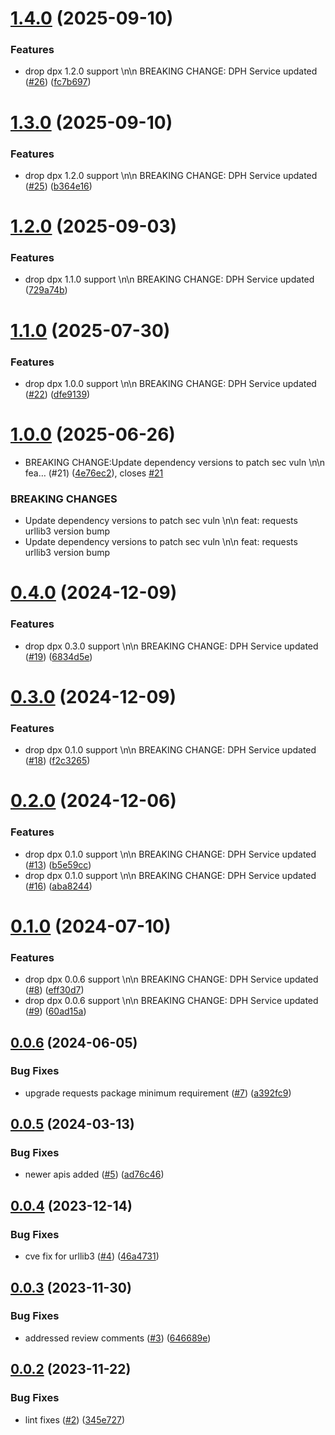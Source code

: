 # [1.4.0](https://github.com/IBM/data-product-exchange-python-sdk/compare/v1.3.0...v1.4.0) (2025-09-10)


### Features

* drop dpx 1.2.0 support \n\n BREAKING CHANGE: DPH Service updated ([#26](https://github.com/IBM/data-product-exchange-python-sdk/issues/26)) ([fc7b697](https://github.com/IBM/data-product-exchange-python-sdk/commit/fc7b697559cddefa746b63bab292fb6b8b325758))

# [1.3.0](https://github.com/IBM/data-product-exchange-python-sdk/compare/v1.2.0...v1.3.0) (2025-09-10)


### Features

* drop dpx 1.2.0 support \n\n BREAKING CHANGE: DPH Service updated ([#25](https://github.com/IBM/data-product-exchange-python-sdk/issues/25)) ([b364e16](https://github.com/IBM/data-product-exchange-python-sdk/commit/b364e16056c113810fa11486827126927818da8d))

# [1.2.0](https://github.com/IBM/data-product-exchange-python-sdk/compare/v1.1.0...v1.2.0) (2025-09-03)


### Features

* drop dpx 1.1.0 support \n\n BREAKING CHANGE: DPH Service updated ([729a74b](https://github.com/IBM/data-product-exchange-python-sdk/commit/729a74b795bdd69073981f3f52878f35d4084701))

# [1.1.0](https://github.com/IBM/data-product-exchange-python-sdk/compare/v1.0.0...v1.1.0) (2025-07-30)


### Features

* drop dpx 1.0.0 support \n\n BREAKING CHANGE: DPH Service updated ([#22](https://github.com/IBM/data-product-exchange-python-sdk/issues/22)) ([dfe9139](https://github.com/IBM/data-product-exchange-python-sdk/commit/dfe9139e831ade047c60bcb7c3adb6aff12dcd0b))

# [1.0.0](https://github.com/IBM/data-product-exchange-python-sdk/compare/v0.4.0...v1.0.0) (2025-06-26)


* BREAKING CHANGE:Update dependency versions to patch sec vuln \n\n fea… (#21) ([4e76ec2](https://github.com/IBM/data-product-exchange-python-sdk/commit/4e76ec20d18b40cd1f4f7fc1185c8b030861fccb)), closes [#21](https://github.com/IBM/data-product-exchange-python-sdk/issues/21)


### BREAKING CHANGES

* Update dependency versions to patch sec vuln \n\n feat: requests urllib3 version bump
* Update dependency versions to patch sec vuln \n\n feat: requests urllib3 version bump

# [0.4.0](https://github.com/IBM/data-product-exchange-python-sdk/compare/v0.3.0...v0.4.0) (2024-12-09)


### Features

* drop dpx 0.3.0 support \n\n BREAKING CHANGE: DPH Service updated ([#19](https://github.com/IBM/data-product-exchange-python-sdk/issues/19)) ([6834d5e](https://github.com/IBM/data-product-exchange-python-sdk/commit/6834d5e5f875f8397a4e41c94519c1e097d920e8))

# [0.3.0](https://github.com/IBM/data-product-exchange-python-sdk/compare/v0.2.0...v0.3.0) (2024-12-09)


### Features

* drop dpx 0.1.0 support \n\n BREAKING CHANGE: DPH Service updated ([#18](https://github.com/IBM/data-product-exchange-python-sdk/issues/18)) ([f2c3265](https://github.com/IBM/data-product-exchange-python-sdk/commit/f2c32653ab78652deb06e37ce9b17c873cde7759))

# [0.2.0](https://github.com/IBM/data-product-exchange-python-sdk/compare/v0.1.0...v0.2.0) (2024-12-06)


### Features

* drop dpx 0.1.0 support \n\n BREAKING CHANGE: DPH Service updated ([#13](https://github.com/IBM/data-product-exchange-python-sdk/issues/13)) ([b5e59cc](https://github.com/IBM/data-product-exchange-python-sdk/commit/b5e59ccc07fac155a96a7ce9c3257f6f154c6436))
* drop dpx 0.1.0 support \n\n BREAKING CHANGE: DPH Service updated ([#16](https://github.com/IBM/data-product-exchange-python-sdk/issues/16)) ([aba8244](https://github.com/IBM/data-product-exchange-python-sdk/commit/aba8244924f81b735550b9ed936593f7e4c0d35e))

# [0.1.0](https://github.com/IBM/data-product-exchange-python-sdk/compare/v0.0.6...v0.1.0) (2024-07-10)


### Features

* drop dpx 0.0.6 support \n\n BREAKING CHANGE: DPH Service updated ([#8](https://github.com/IBM/data-product-exchange-python-sdk/issues/8)) ([eff30d7](https://github.com/IBM/data-product-exchange-python-sdk/commit/eff30d768e03608f6588fd18bc9ee9e973fa8f6f))
* drop dpx 0.0.6 support \n\n BREAKING CHANGE: DPH Service updated ([#9](https://github.com/IBM/data-product-exchange-python-sdk/issues/9)) ([60ad15a](https://github.com/IBM/data-product-exchange-python-sdk/commit/60ad15a817730283c82c11b4d02b070a7273e5a5))

## [0.0.6](https://github.com/IBM/data-product-exchange-python-sdk/compare/v0.0.5...v0.0.6) (2024-06-05)


### Bug Fixes

* upgrade requests package minimum requirement ([#7](https://github.com/IBM/data-product-exchange-python-sdk/issues/7)) ([a392fc9](https://github.com/IBM/data-product-exchange-python-sdk/commit/a392fc959891d1ac02598e029c2fb32377c2a4c4))

## [0.0.5](https://github.com/IBM/data-product-exchange-python-sdk/compare/v0.0.4...v0.0.5) (2024-03-13)


### Bug Fixes

* newer apis added ([#5](https://github.com/IBM/data-product-exchange-python-sdk/issues/5)) ([ad76c46](https://github.com/IBM/data-product-exchange-python-sdk/commit/ad76c461371c76b47ecc238bc674b11027a8d043))

## [0.0.4](https://github.com/IBM/data-product-exchange-python-sdk/compare/v0.0.3...v0.0.4) (2023-12-14)


### Bug Fixes

* cve fix for urllib3 ([#4](https://github.com/IBM/data-product-exchange-python-sdk/issues/4)) ([46a4731](https://github.com/IBM/data-product-exchange-python-sdk/commit/46a47313d7366a7ae0c61b8af92b98dae3349e63))

## [0.0.3](https://github.com/IBM/data-product-exchange-python-sdk/compare/v0.0.2...v0.0.3) (2023-11-30)


### Bug Fixes

* addressed review comments ([#3](https://github.com/IBM/data-product-exchange-python-sdk/issues/3)) ([646689e](https://github.com/IBM/data-product-exchange-python-sdk/commit/646689e48fa51acf22a43733f330cd91fac230b5))

## [0.0.2](https://github.com/IBM/data-product-exchange-python-sdk/compare/v0.0.1...v0.0.2) (2023-11-22)


### Bug Fixes

* lint fixes ([#2](https://github.com/IBM/data-product-exchange-python-sdk/issues/2)) ([345e727](https://github.com/IBM/data-product-exchange-python-sdk/commit/345e7271cd974e55b3bbe52a08dca97a99f4a86e))
